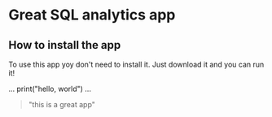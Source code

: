 # Great SQL analytics app

## How to install the app

To use this app yoy don't need to install it. Just download it and you can run it!

...
print("hello, world")
...

>"this is a great app"

